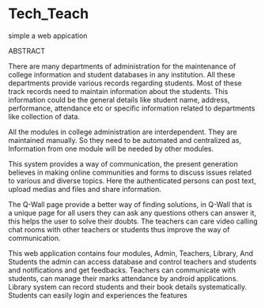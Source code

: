 # Tech_Teach

simple a web appication

ABSTRACT 

 

There are many departments of administration for the maintenance of college information and student databases in any institution. All these departments provide various records regarding students. Most of these track records need to maintain information about the students. This information could be the general details like student name, address, performance, attendance etc or specific information related to departments like collection of data. 

All the modules in college administration are interdependent. They are maintained manually. So they need to be automated and centralized as, Information from one module will be needed by other modules. 

This system provides a way of communication, the present generation believes in making online communities and forms to discuss issues related to various and diverse topics. Here the authenticated persons can post text, upload medias and files and share information. 

The Q-Wall page provide a better way of finding solutions, in Q-Wall that is a unique page for all users they can ask any questions others can answer it, this helps the user to solve their doubts. The teachers can care video calling chat rooms with other teachers or students thus improve the way of communication. 

This web application contains four modules, Admin, Teachers, Library, And Students the admin can access database and control teachers and students and notifications and get feedbacks. Teachers can communicate with students, can manage their marks attendance by android applications. Library system can record students and their book details systematically. Students can easily login and experiences the features 
